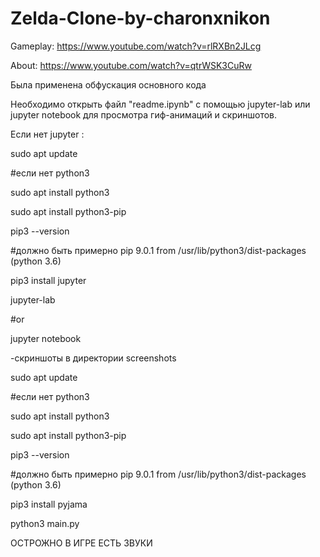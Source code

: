 # Zelda-Clone-by-charonxnikon

Gameplay: https://www.youtube.com/watch?v=rlRXBn2JLcg

About: https://www.youtube.com/watch?v=qtrWSK3CuRw



Была применена обфускация основного кода 


Необходимо открыть файл "readme.ipynb" с помощью jupyter-lab или jupyter notebook для просмотра гиф-анимаций и скриншотов. 

Если нет jupyter :

sudo apt update

#если нет python3

sudo apt install python3

sudo apt install python3-pip

pip3 --version

#должно быть примерно pip 9.0.1 from /usr/lib/python3/dist-packages (python 3.6)

pip3 install jupyter

jupyter-lab

#or

jupyter notebook


-скриншоты в директории screenshots 

sudo apt update

#если нет python3

sudo apt install python3

sudo apt install python3-pip

pip3 --version

#должно быть примерно pip 9.0.1 from /usr/lib/python3/dist-packages (python 3.6)

pip3 install pyjama

python3 main.py

ОСТРОЖНО В ИГРЕ ЕСТЬ ЗВУКИ

